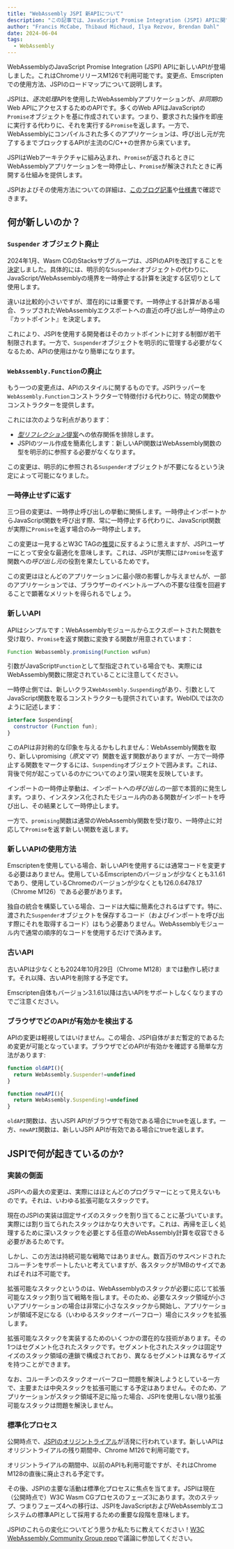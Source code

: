 ```yaml
---
title: "WebAssembly JSPI 新APIについて"
description: "この記事では、JavaScript Promise Integration (JSPI) APIに関する今後の変更点を詳しく説明します。"
author: "Francis McCabe, Thibaud Michaud, Ilya Rezvov, Brendan Dahl"
date: 2024-06-04
tags: 
  - WebAssembly
---
```

WebAssemblyのJavaScript Promise Integration (JSPI) APIに新しいAPIが登場しました。これはChromeリリースM126で利用可能です。変更点、Emscriptenでの使用方法、JSPIのロードマップについて説明します。

JSPIは、*逐次処理*APIを使用したWebAssemblyアプリケーションが、*非同期*のWeb APIにアクセスするためのAPIです。多くのWeb APIはJavaScriptの`Promise`オブジェクトを基に作成されています。つまり、要求された操作を即座に実行する代わりに、それを実行する`Promise`を返します。一方で、WebAssemblyにコンパイルされた多くのアプリケーションは、呼び出し元が完了するまでブロックするAPIが主流のC/C++の世界から来ています。

<!--truncate-->
JSPIはWebアーキテクチャに組み込まれ、`Promise`が返されるときにWebAssemblyアプリケーションを一時停止し、`Promise`が解決されたときに再開する仕組みを提供します。

JSPIおよびその使用方法についての詳細は、[このブログ記事](https://v8.dev/blog/jspi)や[仕様書](https://github.com/WebAssembly/js-promise-integration)で確認できます。

## 何が新しいのか？

### `Suspender` オブジェクト廃止

2024年1月、Wasm CGのStacksサブグループは、JSPIのAPIを改訂することを[決定](https://github.com/WebAssembly/meetings/blob/297ac8b5ac00e6be1fe33b1f4a146cc7481b631d/stack/2024/stack-2024-01-29.md)しました。具体的には、明示的な`Suspender`オブジェクトの代わりに、JavaScript/WebAssemblyの境界を一時停止する計算を決定する区切りとして使用します。

違いは比較的小さいですが、潜在的には重要です。一時停止する計算がある場合、ラップされたWebAssemblyエクスポートへの直近の呼び出しが一時停止の『カットポイント』を決定します。

これにより、JSPIを使用する開発者はそのカットポイントに対する制御が若干制限されます。一方で、`Suspender`オブジェクトを明示的に管理する必要がなくなるため、APIの使用はかなり簡単になります。

### `WebAssembly.Function`の廃止

もう一つの変更点は、APIのスタイルに関するものです。JSPIラッパーを`WebAssembly.Function`コンストラクターで特徴付ける代わりに、特定の関数やコンストラクターを提供します。

これには次のような利点があります：

- [*型リフレクション*提案](https://github.com/WebAssembly/js-types)への依存関係を排除します。
- JSPIのツール作成を簡素化します：新しいAPI関数はWebAssembly関数の型を明示的に参照する必要がなくなります。

この変更は、明示的に参照される`Suspender`オブジェクトが不要になるという決定によって可能になりました。

### 一時停止せずに返す

三つ目の変更は、一時停止呼び出しの挙動に関係します。一時停止インポートからJavaScript関数を呼び出す際、常に一時停止する代わりに、JavaScript関数が実際に`Promise`を返す場合のみ一時停止します。

この変更は一見するとW3C TAGの[推奨](https://www.w3.org/2001/tag/doc/promises-guide#accepting-promises)に反するように思えますが、JSPIユーザーにとって安全な最適化を意味します。これは、JSPIが実際には`Promise`を返す関数への*呼び出し元*の役割を果たしているためです。

この変更はほとんどのアプリケーションに最小限の影響しか与えませんが、一部のアプリケーションでは、ブラウザーのイベントループへの不要な往復を回避することで顕著なメリットを得られるでしょう。

### 新しいAPI

APIはシンプルです：WebAssemblyモジュールからエクスポートされた関数を受け取り、`Promise`を返す関数に変換する関数が用意されています：

```js
Function Webassembly.promising(Function wsFun)
```

引数がJavaScript`Function`として型指定されている場合でも、実際にはWebAssembly関数に限定されていることに注意してください。

一時停止側では、新しいクラス`WebAssembly.Suspending`があり、引数としてJavaScript関数を取るコンストラクターも提供されています。WebIDLでは次のように記述します：

```js
interface Suspending{
  constructor (Function fun);
}
```

このAPIは非対称的な印象を与えるかもしれません：WebAssembly関数を取り、新しいpromising（*原文ママ*）関数を返す関数がありますが、一方で一時停止する関数をマークするには、`Suspending`オブジェクトで囲みます。これは、背後で何が起こっているのかについてのより深い現実を反映しています。

インポートの一時停止挙動は、インポートへの*呼び出し*の一部で本質的に発生します。つまり、インスタンス化されたモジュール内のある関数がインポートを呼び出し、その結果として一時停止します。

一方で、`promising`関数は通常のWebAssembly関数を受け取り、一時停止に対応して`Promise`を返す新しい関数を返します。

### 新しいAPIの使用方法

Emscriptenを使用している場合、新しいAPIを使用するには通常コードを変更する必要はありません。使用しているEmscriptenのバージョンが少なくとも3.1.61であり、使用しているChromeのバージョンが少なくとも126.0.6478.17（Chrome M126）である必要があります。

独自の統合を構築している場合、コードは大幅に簡素化されるはずです。特に、渡された`Suspender`オブジェクトを保存するコード（およびインポートを呼び出す際にそれを取得するコード）はもう必要ありません。WebAssemblyモジュール内で通常の順序的なコードを使用するだけで済みます。

### 古いAPI

古いAPIは少なくとも2024年10月29日（Chrome M128）までは動作し続けます。それ以降、古いAPIを削除する予定です。

Emscripten自体もバージョン3.1.61以降は古いAPIをサポートしなくなりますのでご注意ください。

### ブラウザでどのAPIが有効かを検出する

APIの変更は軽視してはいけません。この場合、JSPI自体がまだ暫定的であるため変更が可能となっています。ブラウザでどのAPIが有効かを確認する簡単な方法があります:

```js
function oldAPI(){
  return WebAssembly.Suspender!=undefined
}

function newAPI(){
  return WebAssembly.Suspending!=undefined
}
```

`oldAPI`関数は、古いJSPI APIがブラウザで有効である場合にtrueを返します。一方、`newAPI`関数は、新しいJSPI APIが有効である場合にtrueを返します。

## JSPIで何が起きているのか?

### 実装の側面

JSPIへの最大の変更は、実際にはほとんどのプログラマーにとって見えないものです。それは、いわゆる拡張可能なスタックです。

現在のJSPIの実装は固定サイズのスタックを割り当てることに基づいています。実際には割り当てられたスタックはかなり大きいです。これは、再帰を正しく処理するために深いスタックを必要とする任意のWebAssembly計算を収容できる必要があるためです。

しかし、この方法は持続可能な戦略ではありません。数百万のサスペンドされたコルーチンをサポートしたいと考えていますが、各スタックが1MBのサイズであればそれは不可能です。

拡張可能なスタックというのは、WebAssemblyのスタックが必要に応じて拡張可能なスタック割り当て戦略を指します。そのため、必要なスタック領域が小さいアプリケーションの場合は非常に小さなスタックから開始し、アプリケーションが領域不足になる（いわゆるスタックオーバーフロー）場合にスタックを拡張します。

拡張可能なスタックを実装するためのいくつかの潜在的な技術があります。その1つはセグメント化されたスタックです。セグメント化されたスタックは固定サイズのスタック領域の連鎖で構成されており、異なるセグメントは異なるサイズを持つことができます。

なお、コルーチンのスタックオーバーフロー問題を解決しようとしている一方で、主要または中央スタックを拡張可能にする予定はありません。そのため、アプリケーションがスタック領域不足に陥った場合、JSPIを使用しない限り拡張可能なスタックは問題を解決しません。

### 標準化プロセス

公開時点で、[JSPIのオリジントライアル](https://v8.dev/blog/jspi-ot)が活発に行われています。新しいAPIはオリジントライアルの残り期間中、Chrome M126で利用可能です。

オリジントライアルの期間中、以前のAPIも利用可能ですが、それはChrome M128の直後に廃止される予定です。

その後、JSPIの主要な活動は標準化プロセスに焦点を当てます。JSPIは現在（公開時点で）W3C Wasm CGプロセスのフェーズ3にあります。次のステップ、つまりフェーズ4への移行は、JSPIをJavaScriptおよびWebAssemblyエコシステムの標準APIとして採用するための重要な段階を意味します。

JSPIのこれらの変化についてどう思うか私たちに教えてください！[W3C WebAssembly Community Group repo](https://github.com/WebAssembly/js-promise-integration)で議論に参加してください。
